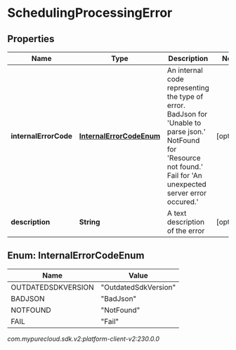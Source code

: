# SchedulingProcessingError


## Properties

| Name | Type | Description | Notes |
| ------------ | ------------- | ------------- | ------------- |
| **internalErrorCode** | [**InternalErrorCodeEnum**](#Enum--InternalErrorCodeEnum) | An internal code representing the type of error. BadJson for 'Unable to parse json.' NotFound for 'Resource not found.' Fail for 'An unexpected server error occured.' |  [optional] |
| **description** | **String** | A text description of the error |  [optional] |


## Enum: InternalErrorCodeEnum

| Name | Value |
| ---- | ----- |
| OUTDATEDSDKVERSION | &quot;OutdatedSdkVersion&quot; | 
| BADJSON | &quot;BadJson&quot; | 
| NOTFOUND | &quot;NotFound&quot; | 
| FAIL | &quot;Fail&quot; | 




_com.mypurecloud.sdk.v2:platform-client-v2:230.0.0_
